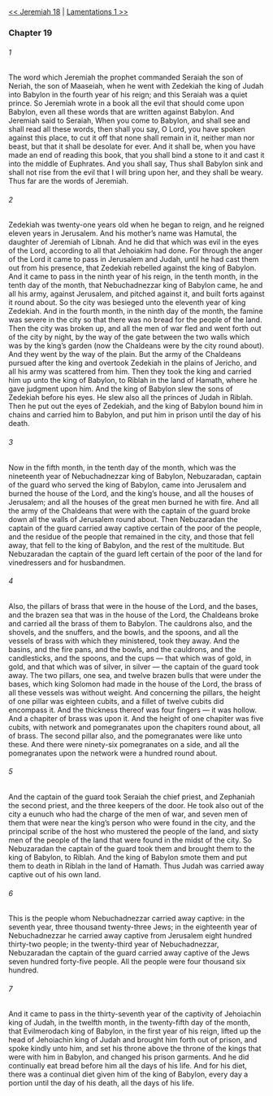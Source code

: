 [<< Jeremiah 18](Jeremiah%2018)  |  [Lamentations 1 >>](Lamentations%201)

### Chapter 19
###### 1
The word which Jeremiah the prophet commanded Seraiah the son of Neriah, the son of Maaseiah, when he went with Zedekiah the king of Judah into Babylon in the fourth year of his reign; and this Seraiah was a quiet prince. So Jeremiah wrote in a book all the evil that should come upon Babylon, even all these words that are written against Babylon. And Jeremiah said to Seraiah, When you come to Babylon, and shall see and shall read all these words, then shall you say, O Lord, you have spoken against this place, to cut it off that none shall remain in it, neither man nor beast, but that it shall be desolate for ever. And it shall be, when you have made an end of reading this book, that you shall bind a stone to it and cast it into the middle of Euphrates. And you shall say, Thus shall Babylon sink and shall not rise from the evil that I will bring upon her, and they shall be weary. Thus far are the words of Jeremiah.

###### 2
Zedekiah was twenty-one years old when he began to reign, and he reigned eleven years in Jerusalem. And his mother’s name was Hamutal, the daughter of Jeremiah of Libnah. And he did that which was evil in the eyes of the Lord, according to all that Jehoiakim had done. For through the anger of the Lord it came to pass in Jerusalem and Judah, until he had cast them out from his presence, that Zedekiah rebelled against the king of Babylon. And it came to pass in the ninth year of his reign, in the tenth month, in the tenth day of the month, that Nebuchadnezzar king of Babylon came, he and all his army, against Jerusalem, and pitched against it, and built forts against it round about. So the city was besieged unto the eleventh year of king Zedekiah. And in the fourth month, in the ninth day of the month, the famine was severe in the city so that there was no bread for the people of the land. Then the city was broken up, and all the men of war fled and went forth out of the city by night, by the way of the gate between the two walls which was by the king’s garden (now the Chaldeans were by the city round about). And they went by the way of the plain. But the army of the Chaldeans pursued after the king and overtook Zedekiah in the plains of Jericho, and all his army was scattered from him. Then they took the king and carried him up unto the king of Babylon, to Riblah in the land of Hamath, where he gave judgment upon him. And the king of Babylon slew the sons of Zedekiah before his eyes. He slew also all the princes of Judah in Riblah. Then he put out the eyes of Zedekiah, and the king of Babylon bound him in chains and carried him to Babylon, and put him in prison until the day of his death.

###### 3
Now in the fifth month, in the tenth day of the month, which was the nineteenth year of Nebuchadnezzar king of Babylon, Nebuzaradan, captain of the guard who served the king of Babylon, came into Jerusalem and burned the house of the Lord, and the king’s house, and all the houses of Jerusalem; and all the houses of the great men burned he with fire. And all the army of the Chaldeans that were with the captain of the guard broke down all the walls of Jerusalem round about. Then Nebuzaradan the captain of the guard carried away captive certain of the poor of the people, and the residue of the people that remained in the city, and those that fell away, that fell to the king of Babylon, and the rest of the multitude. But Nebuzaradan the captain of the guard left certain of the poor of the land for vinedressers and for husbandmen.

###### 4
Also, the pillars of brass that were in the house of the Lord, and the bases, and the brazen sea that was in the house of the Lord, the Chaldeans broke and carried all the brass of them to Babylon. The cauldrons also, and the shovels, and the snuffers, and the bowls, and the spoons, and all the vessels of brass with which they ministered, took they away. And the basins, and the fire pans, and the bowls, and the cauldrons, and the candlesticks, and the spoons, and the cups — that which was of gold, in gold, and that which was of silver, in silver — the captain of the guard took away. The two pillars, one sea, and twelve brazen bulls that were under the bases, which king Solomon had made in the house of the Lord, the brass of all these vessels was without weight. And concerning the pillars, the height of one pillar was eighteen cubits, and a fillet of twelve cubits did encompass it. And the thickness thereof was four fingers — it was hollow. And a chapiter of brass was upon it. And the height of one chapiter was five cubits, with network and pomegranates upon the chapiters round about, all of brass. The second pillar also, and the pomegranates were like unto these. And there were ninety-six pomegranates on a side, and all the pomegranates upon the network were a hundred round about.

###### 5
And the captain of the guard took Seraiah the chief priest, and Zephaniah the second priest, and the three keepers of the door. He took also out of the city a eunuch who had the charge of the men of war, and seven men of them that were near the king’s person who were found in the city, and the principal scribe of the host who mustered the people of the land, and sixty men of the people of the land that were found in the midst of the city. So Nebuzaradan the captain of the guard took them and brought them to the king of Babylon, to Riblah. And the king of Babylon smote them and put them to death in Riblah in the land of Hamath. Thus Judah was carried away captive out of his own land.

###### 6
This is the people whom Nebuchadnezzar carried away captive: in the seventh year, three thousand twenty-three Jews; in the eighteenth year of Nebuchadnezzar he carried away captive from Jerusalem eight hundred thirty-two people; in the twenty-third year of Nebuchadnezzar, Nebuzaradan the captain of the guard carried away captive of the Jews seven hundred forty-five people. All the people were four thousand six hundred.

###### 7
And it came to pass in the thirty-seventh year of the captivity of Jehoiachin king of Judah, in the twelfth month, in the twenty-fifth day of the month, that Evilmerodach king of Babylon, in the first year of his reign, lifted up the head of Jehoiachin king of Judah and brought him forth out of prison, and spoke kindly unto him, and set his throne above the throne of the kings that were with him in Babylon, and changed his prison garments. And he did continually eat bread before him all the days of his life. And for his diet, there was a continual diet given him of the king of Babylon, every day a portion until the day of his death, all the days of his life.